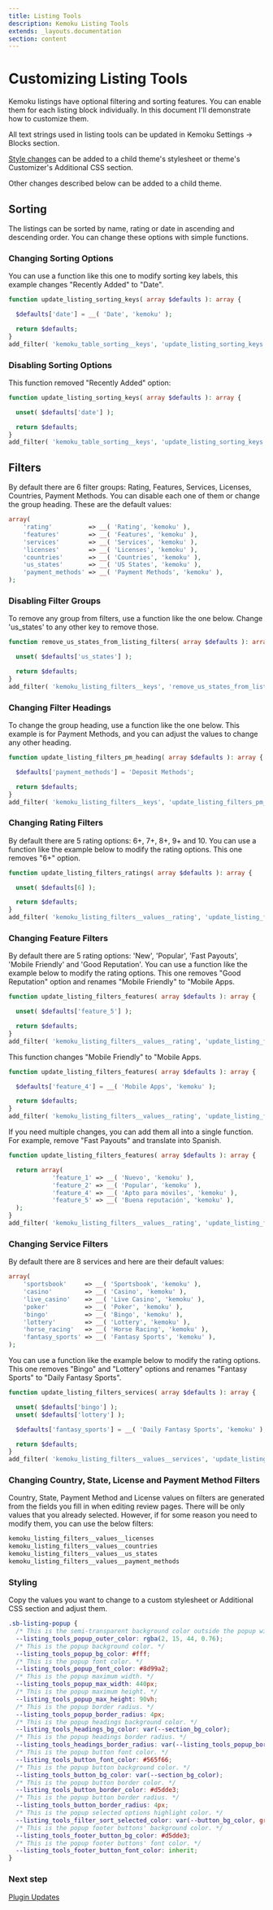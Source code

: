 ```yaml
---
title: Listing Tools
description: Kemoku Listing Tools
extends: _layouts.documentation
section: content
---
```


# Customizing Listing Tools

Kemoku listings have optional filtering and sorting features. You can enable them for each listing block individually. In this document I'll demonstrate how to customize them.

All text strings used in listing tools can be updated in Kemoku Settings → Blocks section.

[Style changes](#styling) can be added to a child theme's stylesheet or theme's Customizer's Additional CSS section.

Other changes described below can be added to a child theme.

## Sorting

The listings can be sorted by name, rating or date in ascending and descending order. You can change these options with simple functions.

### Changing Sorting Options

You can use a function like this one to modify sorting key labels, this example changes "Recently Added" to "Date".

```php
function update_listing_sorting_keys( array $defaults ): array {

  $defaults['date'] = __( 'Date', 'kemoku' );

  return $defaults;
}
add_filter( 'kemoku_table_sorting__keys', 'update_listing_sorting_keys' );
```

### Disabling Sorting Options

This function removed "Recently Added" option:

```php
function update_listing_sorting_keys( array $defaults ): array {

  unset( $defaults['date'] );

  return $defaults;
}
add_filter( 'kemoku_table_sorting__keys', 'update_listing_sorting_keys' );
```

## Filters

By default there are 6 filter groups: Rating, Features, Services, Licenses, Countries, Payment Methods. You can disable each one of them or change the group heading. These are the default values:

```php
array(
    'rating'          => __( 'Rating', 'kemoku' ),
    'features'        => __( 'Features', 'kemoku' ),
    'services'        => __( 'Services', 'kemoku' ),
    'licenses'        => __( 'Licenses', 'kemoku' ),
    'countries'       => __( 'Countries', 'kemoku' ),
    'us_states'       => __( 'US States', 'kemoku' ),
    'payment_methods' => __( 'Payment Methods', 'kemoku' ),
);
```

### Disabling Filter Groups

To remove any group from filters, use a function like the one below. Change 'us_states' to any other key to remove those.

```php
function remove_us_states_from_listing_filters( array $defaults ): array {

  unset( $defaults['us_states'] );

  return $defaults;
}
add_filter( 'kemoku_listing_filters__keys', 'remove_us_states_from_listing_filters' );
```

### Changing Filter Headings

To change the group heading, use a function like the one below. This example is for Payment Methods, and you can adjust the values to change any other heading.

```php
function update_listing_filters_pm_heading( array $defaults ): array {

  $defaults['payment_methods'] = 'Deposit Methods';

  return $defaults;
}
add_filter( 'kemoku_listing_filters__keys', 'update_listing_filters_pm_heading' );
```

### Changing Rating Filters

By default there are 5 rating options: 6+, 7+, 8+, 9+ and 10. You can use a function like the example below to modify the rating options. This one removes "6+" option.

```php
function update_listing_filters_ratings( array $defaults ): array {

  unset( $defaults[6] );

  return $defaults;
}
add_filter( 'kemoku_listing_filters__values__rating', 'update_listing_filters_ratings' );
```

### Changing Feature Filters

By default there are 5 rating options: 'New', 'Popular', 'Fast Payouts', 'Mobile Friendly' and 'Good Reputation'. You can use a function like the example below to modify the rating options. This one removes "Good Reputation" option and renames "Mobile Friendly" to "Mobile Apps.

```php
function update_listing_filters_features( array $defaults ): array {

  unset( $defaults['feature_5'] );

  return $defaults;
}
add_filter( 'kemoku_listing_filters__values__rating', 'update_listing_filters_features' );
```

This function changes "Mobile Friendly" to "Mobile Apps.

```php
function update_listing_filters_features( array $defaults ): array {

  $defaults['feature_4'] = __( 'Mobile Apps', 'kemoku' );

  return $defaults;
}
add_filter( 'kemoku_listing_filters__values__rating', 'update_listing_filters_features' );
```

If you need multiple changes, you can add them all into a single function. For example, remove "Fast Payouts" and translate into Spanish.

```php
function update_listing_filters_features( array $defaults ): array {

  return array(
			'feature_1' => __( 'Nuevo', 'kemoku' ),
			'feature_2' => __( 'Popular', 'kemoku' ),
			'feature_4' => __( 'Apto para móviles', 'kemoku' ),
			'feature_5' => __( 'Buena reputación', 'kemoku' ),
  );
}
add_filter( 'kemoku_listing_filters__values__rating', 'update_listing_filters_features' );
```

### Changing Service Filters

By default there are 8 services and here are their default values:

```php
array(
    'sportsbook'     => __( 'Sportsbook', 'kemoku' ),
    'casino'         => __( 'Casino', 'kemoku' ),
    'live_casino'    => __( 'Live Casino', 'kemoku' ),
    'poker'          => __( 'Poker', 'kemoku' ),
    'bingo'          => __( 'Bingo', 'kemoku' ),
    'lottery'        => __( 'Lottery', 'kemoku' ),
    'horse_racing'   => __( 'Horse Racing', 'kemoku' ),
    'fantasy_sports' => __( 'Fantasy Sports', 'kemoku' ),
);
```

 You can use a function like the example below to modify the rating options. This one removes "Bingo" and "Lottery" options and renames "Fantasy Sports" to "Daily Fantasy Sports".

```php
function update_listing_filters_services( array $defaults ): array {

  unset( $defaults['bingo'] );
  unset( $defaults['lottery'] );

  $defaults['fantasy_sports'] = __( 'Daily Fantasy Sports', 'kemoku' );

  return $defaults;
}
add_filter( 'kemoku_listing_filters__values__services', 'update_listing_filters_services' );
```

### Changing Country, State, License and Payment Method Filters

Country, State, Payment Method and License values on filters are generated from the fields you fill in when editing review pages. There will be only values that you already selected. However, if for some reason you need to modify them, you can use the below filters:

```php
kemoku_listing_filters__values__licenses
kemoku_listing_filters__values__countries
kemoku_listing_filters__values__us_states
kemoku_listing_filters__values__payment_methods
```

### Styling

Copy the values you want to change to a custom stylesheet or Additional CSS section and adjust them.

```css
.sb-listing-popup {
  /* This is the semi-transparent background color outside the popup window. */
  --listing_tools_popup_outer_color: rgba(2, 15, 44, 0.76);
  /* This is the popup background color. */
  --listing_tools_popup_bg_color: #fff;
  /* This is the popup font color. */
  --listing_tools_popup_font_color: #8d99a2;
  /* This is the popup maximum width. */
  --listing_tools_popup_max_width: 440px;
  /* This is the popup maximum height. */
  --listing_tools_popup_max_height: 90vh;
  /* This is the popup border radius. */
  --listing_tools_popup_border_radius: 4px;
  /* This is the popup headings background color. */
  --listing_tools_headings_bg_color: var(--section_bg_color);
  /* This is the popup headings border radius. */
  --listing_tools_headings_border_radius: var(--listing_tools_popup_border_radius);
  /* This is the popup button font color. */
  --listing_tools_button_font_color: #565f66;
  /* This is the popup button background color. */
  --listing_tools_button_bg_color: var(--section_bg_color);
  /* This is the popup button border color. */
  --listing_tools_button_border_color: #d5dde3;
  /* This is the popup button border radius. */
  --listing_tools_button_border_radius: 4px;
  /* This is the popup selected options highlight color. */
  --listing_tools_filter_sort_selected_color: var(--button_bg_color, green);
  /* This is the popup footer buttons' background color. */
  --listing_tools_footer_button_bg_color: #d5dde3;
  /* This is the popup footer buttons' font color. */
  --listing_tools_footer_button_font_color: inherit;
}
```

### Next step

[Plugin Updates](/docs/kemoku/plugin-updates/)

